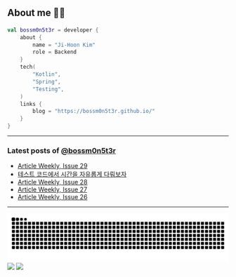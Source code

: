 ## About me 🧑‍💻

```kotlin
val bossm0n5t3r = developer {
    about {
        name = "Ji-Hoon Kim"
        role = Backend
    }
    tech(
        "Kotlin",
        "Spring",
        "Testing",
    )
    links {
        blog = "https://bossm0n5t3r.github.io/"
    }
}
```

---

### Latest posts of [@bossm0n5t3r](https://github.com/bossm0n5t3r)

<!-- BLOG-POST-LIST:START -->
- [Article Weekly, Issue 29](https://bossm0n5t3r.github.io/posts/article-weekly-29/)
- [테스트 코드에서 시간을 자유롭게 다뤄보자](https://bossm0n5t3r.github.io/posts/how-to-handle-time-in-test-code/)
- [Article Weekly, Issue 28](https://bossm0n5t3r.github.io/posts/article-weekly-28/)
- [Article Weekly, Issue 27](https://bossm0n5t3r.github.io/posts/article-weekly-27/)
- [Article Weekly, Issue 26](https://bossm0n5t3r.github.io/posts/article-weekly-26/)
<!-- BLOG-POST-LIST:END -->

---

![](https://raw.githubusercontent.com/bossm0n5t3r/bossm0n5t3r/output/github-snake.svg)
![](https://streak-stats.demolab.com?user=bossm0n5t3r)
![](https://projecteuler.net/profile/bossm0n5t3r.png)
